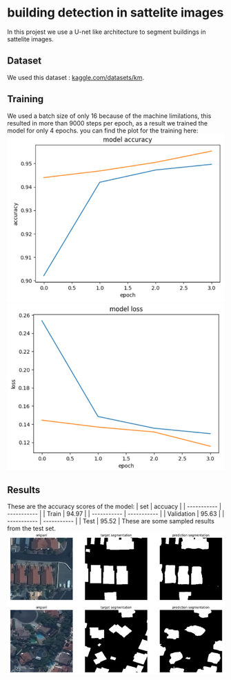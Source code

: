# building detection in sattelite images

In this projest we use a U-net like architecture to segment buildings in sattelite images.

## Dataset

We used this dataset : [kaggle.com/datasets/km](https://www.kaggle.com/datasets/kmader/synthetic-word-ocr).

## Training

We used a batch size of only 16 because of the machine limilations, this resulted in more than 9000 steps per epoch, as a result we trained the model for only 4 epochs.
you can find the plot for the training here:
![assets/building_sat_im_acc.png](https://github.com/ghaith7/building_detection_sattelite_images/blob/main/assets/building_sat_im_acc.PNG)
![](https://github.com/ghaith7/building_detection_sattelite_images/blob/main/assets/building_sat_im_loss.PNG)

## Results
These are the accuracy scores of the model:
| set | accuacy |
| ----------- | ----------- |
| Train | 94.97 |
| ----------- | ----------- |
| Validation | 95.63 |
| ----------- | ----------- |
| Test | 95.52 |
These are some sampled results from the test set.
![](https://github.com/ghaith7/building_detection_sattelite_images/blob/main/assets/results_sample.PNG)



